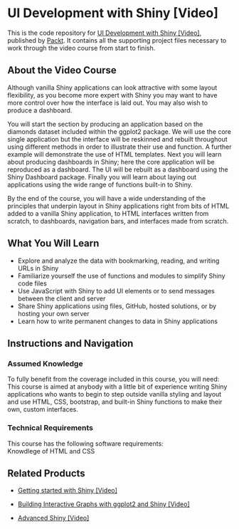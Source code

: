 # UI Development with Shiny [Video]
This is the code repository for [UI Development with Shiny [Video]](https://www.packtpub.com/big-data-and-business-intelligence/ui-development-shiny-video?utm_source=github&utm_medium=repository&utm_campaign=9781788470780), published by [Packt](https://www.packtpub.com/?utm_source=github). It contains all the supporting project files necessary to work through the video course from start to finish.
## About the Video Course
Although vanilla Shiny applications can look attractive with some layout flexibility, as you become more expert with Shiny you may want to have more control over how the interface is laid out. You may also wish to produce a dashboard. 

You will start the section by producing an application based on the diamonds dataset included within the ggplot2 package. We will use the core single application but the interface will be reskinned and rebuilt throughout using different methods in order to illustrate their use and function. A further example will demonstrate the use of HTML templates. Next you will learn about producing dashboards in Shiny; here the core application will be reproduced as a dashboard. The UI will be rebuilt as a dashboard using the Shiny Dashboard package. Finally you will learn about laying out applications using the wide range of functions built-in to Shiny.

By the end of the course, you will have a wide understanding of the principles that underpin layout in Shiny applications right from bits of HTML added to a vanilla Shiny application, to HTML interfaces written from scratch, to dashboards, navigation bars, and interfaces made from scratch.

<H2>What You Will Learn</H2>
<DIV class=book-info-will-learn-text>
<UL>
<LI>Explore and analyze the data with bookmarking, reading, and writing URLs in Shiny 
<LI>Familiarize yourself the use of functions and modules to simplify Shiny code files 
<LI>Use JavaScript with Shiny to add UI elements or to send messages between the client and server 
<LI>Share Shiny applications using files, GitHub, hosted solutions, or by hosting your own server 
<LI>Learn how to write permanent changes to data in Shiny applications </LI></UL></DIV>

## Instructions and Navigation
### Assumed Knowledge
To fully benefit from the coverage included in this course, you will need:<br/>
This course is aimed at anybody with a little bit of experience writing Shiny applications who wants to begin to step outside vanilla styling and layout and use HTML, CSS, bootstrap, and built-in Shiny functions to make their own, custom interfaces.
### Technical Requirements
This course has the following software requirements:<br/>
Knowdlege of HTML and CSS

## Related Products
* [Getting started with Shiny [Video]](https://www.packtpub.com/virtualization-and-cloud/getting-started-shiny-video?utm_source=github&utm_medium=repository&utm_campaign=9781787124028)

* [Building Interactive Graphs with ggplot2 and Shiny [Video]](https://www.packtpub.com/big-data-and-business-intelligence/building-interactive-graphs-ggplot2-and-shiny-video?utm_source=github&utm_medium=repository&utm_campaign=9781783284337)

* [Advanced Shiny [Video]](https://www.packtpub.com/big-data-and-business-intelligence/advanced-shiny-video?utm_source=github&utm_medium=repository&utm_campaign=9781788471688)


